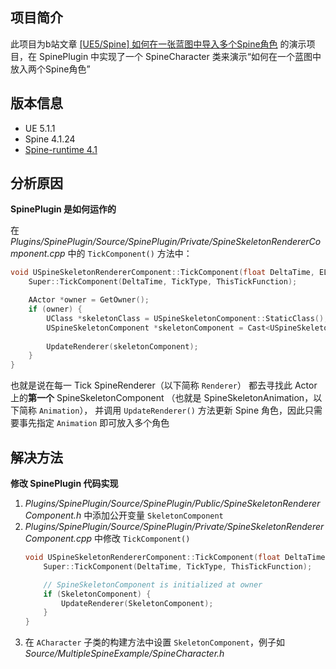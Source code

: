﻿## 项目简介

此项目为b站文章 [[UE5/Spine] 如何在一张蓝图中导入多个Spine角色](https://www.bilibili.com/read/cv25607067/) 的演示项目，在
SpinePlugin 中实现了一个 SpineCharacter 类来演示“如何在一个蓝图中放入两个Spine角色”

## 版本信息

- UE 5.1.1
- Spine 4.1.24
- [Spine-runtime 4.1](https://github.com/EsotericSoftware/spine-runtimes "点击查看 Github")

## 分析原因

**SpinePlugin 是如何运作的**

在 *Plugins/SpinePlugin/Source/SpinePlugin/Private/SpineSkeletonRendererComponent.cpp* 中的 `TickComponent()` 方法中：

```c++
void USpineSkeletonRendererComponent::TickComponent(float DeltaTime, ELevelTick TickType, FActorComponentTickFunction *ThisTickFunction) {
	Super::TickComponent(DeltaTime, TickType, ThisTickFunction);

    AActor *owner = GetOwner(); 
    if (owner) {
        UClass *skeletonClass = USpineSkeletonComponent::StaticClass();
        USpineSkeletonComponent *skeletonComponent = Cast<USpineSkeletonComponent>(owner->GetComponentByClass(skeletonClass));
        
        UpdateRenderer(skeletonComponent);
    }
}
```

也就是说在每一 Tick SpineRenderer（以下简称 `Renderer`） 都去寻找此 Actor 上的**第一个** SpineSkeletonComponent （也就是
SpineSkeletonAnimation，以下简称 `Animation`）， 并调用 `UpdateRenderer()` 方法更新 Spine
角色，因此只需要事先指定 `Animation` 即可放入多个角色

## 解决方法
**修改 SpinePlugin 代码实现**

1. *Plugins/SpinePlugin/Source/SpinePlugin/Public/SpineSkeletonRendererComponent.h* 中添加公开变量 `SkeletonComponent`
2. *Plugins/SpinePlugin/Source/SpinePlugin/Private/SpineSkeletonRendererComponent.cpp* 中修改 `TickComponent()`
    ```c++
    void USpineSkeletonRendererComponent::TickComponent(float DeltaTime, ELevelTick TickType, FActorComponentTickFunction *ThisTickFunction) {
        Super::TickComponent(DeltaTime, TickType, ThisTickFunction);
    
        // SpineSkeletonComponent is initialized at owner
        if (SkeletonComponent) {
            UpdateRenderer(SkeletonComponent);
        }
    }
    ```
3. 在 `ACharacter` 子类的构建方法中设置 `SkeletonComponent`，例子如 *Source/MultipleSpineExample/SpineCharacter.h*